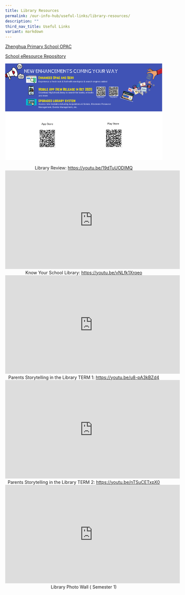 ```yaml
---
title: Library Resources
permalink: /our-info-hub/useful-links/library-resources/
description: ""
third_nav_title: Useful Links
variant: markdown
---
```

[ Zhenghua Primary School OPAC](https://schoolibrary.moe.edu.sg/zhenghuapri)


[School eResource Repository](https://schoolibrary.moe.edu.sg/eresourcespri/cgi-bin/spydus.exe/MSGTRN/WPAC/HOME)


![Phase 2 Infographics](/images/Our%20info%20hub/mobile%20infographic.png)


<center>Library Review: <a href="https://youtu.be/19dTuUODIMQ" target="_blank">https://youtu.be/19dTuUODIMQ</a></center>
<center><iframe allowfullscreen="" allow="accelerometer; autoplay; clipboard-write; encrypted-media; gyroscope; picture-in-picture; web-share" frameborder="0" title="YouTube video player" src="https://www.youtube.com/embed/19dTuUODIMQ" height="315" width="560"></iframe></center>

<center>Know Your School Library: <a href="https://youtu.be/vNLfk1Xrqeo" target="_blank">https://youtu.be/vNLfk1Xrqeo</a></center>
<center><iframe allowfullscreen="" allow="accelerometer; autoplay; clipboard-write; encrypted-media; gyroscope; picture-in-picture; web-share" frameborder="0" title="YouTube video player" src="https://www.youtube.com/embed/vNLfk1Xrqeo" height="315" width="560"></iframe></center>

<center>Parents Storytelling in the Library TERM 1: <a href="https://youtu.be/u8-pA3kBZd4" target="_blank">https://youtu.be/u8-pA3kBZd4</a></center>
<center><iframe allowfullscreen="" allow="accelerometer; autoplay; clipboard-write; encrypted-media; gyroscope; picture-in-picture; web-share" frameborder="0" title="YouTube video player" src="https://www.youtube.com/embed/u8-pA3kBZd4" height="315" width="560"></iframe></center>

<center>Parents Storytelling in the Library TERM 2: <a href="https://youtu.be/nTSuCETxpX0" target="_blank">https://youtu.be/nTSuCETxpX0</a></center>
<center><iframe allowfullscreen="" allow="accelerometer; autoplay; clipboard-write; encrypted-media; gyroscope; picture-in-picture; web-share" frameborder="0" title="YouTube video player" src="https://www.youtube.com/embed/nTSuCETxpX0" height="315" width="560"></iframe></center>

<center>Library Photo Wall ( Semester 1)</center>
